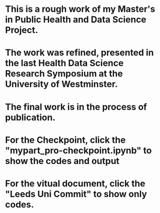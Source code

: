# This is a rough work of my Master's in Public Health and Data Science Project. 
# The work was refined, presented in the last Health Data Science Research Symposium at the University of Westminster.
# The final work is in the process of publication.
# For the Checkpoint, click the "mypart_pro-checkpoint.ipynb" to show the codes and output
# For the vitual document, click the "Leeds Uni Commit" to show only codes.
